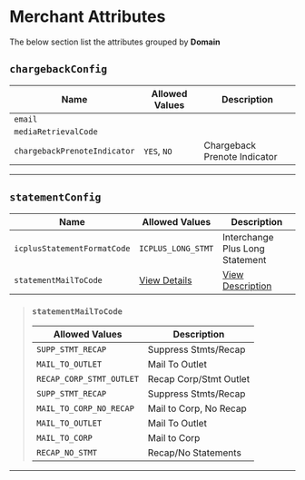 # Merchant Attributes

The below section list the attributes grouped by **Domain**

## `chargebackConfig`

| Name | Allowed Values | Description |
| -------- | ------- | ------- |
| `email` | | |
| `mediaRetrievalCode` | | |
| `chargebackPrenoteIndicator` | `YES`, `NO` | Chargeback Prenote Indicator |

---

## `statementConfig`

| Name | Allowed Values | Description |
| -------- | ------- | ------- |
| `icplusStatementFormatCode` | `ICPLUS_LONG_STMT` | Interchange Plus Long Statement |
| `statementMailToCode` | [View Details](#statementmailtocode) | [View Description](#statementmailtocode) |

> ### `statementMailToCode`
>
> | Allowed Values | Description |
> | ------- | ------- |
> | `SUPP_STMT_RECAP` | Suppress Stmts/Recap |
> | `MAIL_TO_OUTLET` | Mail To Outlet |
> | `RECAP_CORP_STMT_OUTLET` | Recap Corp/Stmt Outlet |
> | `SUPP_STMT_RECAP` | Suppress Stmts/Recap |
> | `MAIL_TO_CORP_NO_RECAP` | Mail to Corp, No Recap |
> | `MAIL_TO_OUTLET` | Mail To Outlet |
> | `MAIL_TO_CORP` | Mail to Corp |
> | `RECAP_NO_STMT` | Recap/No Statements |

---
